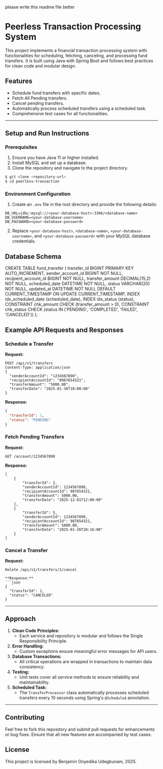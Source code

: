 please write this readme file better 

# Peerless Transaction Processing System
This project implements a financial transaction processing system with functionalities for scheduling, fetching, canceling, and processing fund transfers. It is built using Java with Spring Boot and follows best practices for clean code and modular design.
## Features
- Schedule fund transfers with specific dates.
- Fetch All Pending transfers.
- Cancel pending transfers.
- Automatically process scheduled transfers using a scheduled task.
- Comprehensive test cases for all functionalities.
---
## Setup and Run Instructions
### Prerequisites
1. Ensure you have Java 11 or higher installed.
2. Install MySQL and set up a database.
3. Clone the repository and navigate to the project directory.
```bash
$ git clone <repository-url>
$ cd peerless-transaction
```
### Environment Configuration
1. Create an `.env` file in the root directory and provide the following details:
```env
DB_URL=jdbc:mysql://<your-database-host>:3306/<database-name>
DB_USERNAME=<your-database-username>
DB_PASSWORD=<your-database-password>
```
2. Replace `<your-database-host>`, `<database-name>`, `<your-database-username>`, and `<your-database-password>` with your MySQL database credentials.

## Database Schema
CREATE TABLE fund_transfer (
    transfer_id BIGINT PRIMARY KEY AUTO_INCREMENT,
    sender_account_id BIGINT NOT NULL,
    recipient_account_id BIGINT NOT NULL,
    transfer_amount DECIMAL(15,2) NOT NULL,
    scheduled_date DATETIME NOT NULL,
    status VARCHAR(20) NOT NULL,
    updated_at DATETIME NOT NULL DEFAULT CURRENT_TIMESTAMP ON UPDATE CURRENT_TIMESTAMP,
    INDEX idx_scheduled_date (scheduled_date),
    INDEX idx_status (status),
    CONSTRAINT chk_amount CHECK (transfer_amount > 0),
    CONSTRAINT chk_status CHECK (status IN ('PENDING', 'COMPLETED', 'FAILED', 'CANCELED'))
);


## Example API Requests and Responses
### Schedule a Transfer
**Request:**
```http
POST /api/v1/transfers
Content-Type: application/json
{
  "senderAccountId": "1234567890",
  "recipientAccountId": "0987654321",
  "transferAmount": "5000.00",
  "transferDate": "2025-01-30T10:00:00"
}
```
**Response:**
```json
{
  "transferId": 1,
  "status": "PENDING"
}
```

### Fetch Pending Transfers
**Request:**
```http
GET /account/1234567890
```
**Response:**
```array
[
    {
        "transferId": 2,
        "senderAccountId": 1234567890,
        "recipientAccountId": 987654321,
        "transferAmount": 5000.00,
        "transferDate": "2025-12-01T12:00:00"
    },
    {
        "transferId": 5,
        "senderAccountId": 1234567890,
        "recipientAccountId": 987654321,
        "transferAmount": 5000.00,
        "transferDate": "2025-01-26T20:16:00"
    }
]
```

### Cancel a Transfer
**Request:**
```http
Delete /api/v1/transfers/1/cancel

**Response:**
```json
{
  "transferId": 1,
  "status": "CANCELED"
}
```
---
## Approach
1. **Clean Code Principles:**
   - Each service and repository is modular and follows the Single Responsibility Principle.
2. **Error Handling:**
   - Custom exceptions ensure meaningful error messages for API users.
3. **Database Transactions:**
   - All critical operations are wrapped in transactions to maintain data consistency.
4. **Testing:**
   - Unit tests cover all service methods to ensure reliability and maintainability.
5. **Scheduled Task:**
   - The `TransferProcessor` class automatically processes scheduled transfers every 10 seconds using Spring's `@Scheduled` annotation.
---
## Contributing
Feel free to fork this repository and submit pull requests for enhancements or bug fixes. Ensure that all new features are accompanied by test cases.

## License
This project is licensed by Benjamin Onyedika Udegbunam, 2025.
